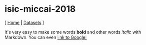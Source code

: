 # isic-miccai-2018

\[ [Home](README.md) | [Datasets](DATASETS.md) \]

It's very easy to make some words **bold** and other words *italic* with Markdown. You can even [link to Google!](http://google.com)
